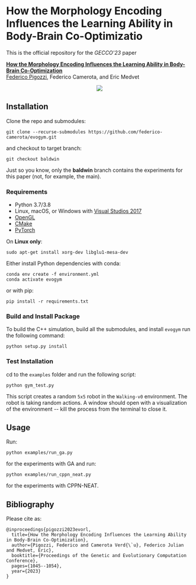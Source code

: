 # How the Morphology Encoding Influences the Learning Ability in Body-Brain Co-Optimizatio
This is the official repository for the *GECCO'23* paper

**<a href="https://dl.acm.org/doi/abs/10.1145/3583131.3590429">How the Morphology Encoding Influences the Learning Ability in Body-Brain Co-Optimization</a>**
<br>
<a href="https://pigozzif.github.io">Federico Pigozzi</a>, Federico Camerota, and Eric Medvet
<br>

<div align="center">
<img src="teaser.gif"></img>
</div>

## Installation
Clone the repo and submodules:
```shell
git clone --recurse-submodules https://github.com/federico-camerota/evogym.git
```
and checkout to target branch:
```
git checkout baldwin
```
Just so you know, only the **baldwin** branch contains the experiments for this paper (not, for example, the main).

### Requirements
* Python 3.7/3.8
* Linux, macOS, or Windows with [Visual Studios 2017](https://visualstudio.microsoft.com/vs/older-downloads/)
* [OpenGL](https://www.opengl.org//)
* [CMake](https://cmake.org/download/)
* [PyTorch](http://pytorch.org/)

<!--- (See [installation instructions](#opengl-installation-on-unix-based-systems) on Unix based systems) --->

On **Linux only**:
```shell
sudo apt-get install xorg-dev libglu1-mesa-dev
```
Either install Python dependencies with conda:
```shell
conda env create -f environment.yml
conda activate evogym
```
or with pip:
```shell
pip install -r requirements.txt
```

### Build and Install Package
To build the C++ simulation, build all the submodules, and install `evogym` run the following command:
```shell
python setup.py install
``` 

### Test Installation
cd to the `examples` folder and run the following script:
```shell
python gym_test.py
```
This script creates a random `5x5` robot in the `Walking-v0` environment. The robot is taking random actions. A window should open with a visualization of the environment -- kill the process from the terminal to close it.
<!--### OpenGL installation on Unix-based systems
To install OpenGL via [homebrew](https://brew.sh/), run the following commands:
```shell
brew install glfw
```
--->

## Usage
Run:
```
python examples/run_ga.py
```
for the experiments with GA and run:
```
python examples/run_cppn_neat.py
```
for the experiments with CPPN-NEAT.

## Bibliography
Please cite as:
```
@inproceedings{pigozzi2023evorl,
  title={How the Morphology Encoding Influences the Learning Ability in Body-Brain Co-Optimization},
  author={Pigozzi, Federico and Camerota Verd{\`u}, Federico Julian and Medvet, Eric},
  booktitle={Proceedings of the Genetic and Evolutionary Computation Conference},
  pages={1045--1054},
  year={2023}
}
```
